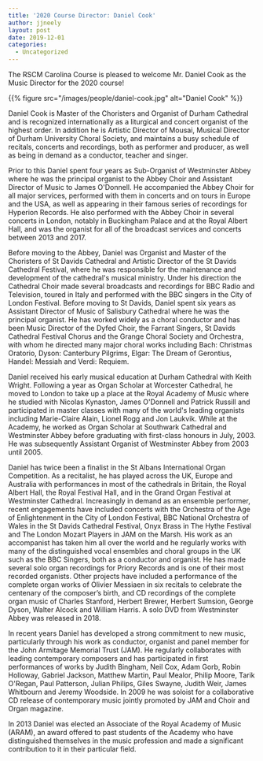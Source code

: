 ```yaml
---
title: '2020 Course Director: Daniel Cook'
author: jjneely
layout: post
date: 2019-12-01
categories:
  - Uncategorized
---
```

The RSCM Carolina Course is pleased to welcome Mr. Daniel Cook as the
Music Director for the 2020 course!

{{% figure src="/images/people/daniel-cook.jpg" alt="Daniel Cook" %}}

Daniel Cook is Master of the Choristers and Organist of Durham Cathedral and is
recognized internationally as a liturgical and concert organist of the highest
order. In addition he is Artistic Director of Mousai, Musical Director of
Durham University Choral Society, and maintains a busy schedule of recitals,
concerts and recordings, both as performer and producer, as well as being in
demand as a conductor, teacher and singer.

Prior to this Daniel spent four years as Sub-Organist of Westminster Abbey
where he was the principal organist to the Abbey Choir and Assistant Director
of Music to James O'Donnell. He accompanied the Abbey Choir for all major
services, performed with them in concerts and on tours in Europe and the USA,
as well as appearing in their famous series of recordings for Hyperion Records.
He also performed with the Abbey Choir in several concerts in London, notably
in Buckingham Palace and at the Royal Albert Hall, and was the organist for all
of the broadcast services and concerts between 2013 and 2017.

Before moving to the Abbey, Daniel was Organist and Master of the Choristers of
St Davids Cathedral and Artistic Director of the St Davids Cathedral Festival,
where he was responsible for the maintenance and development of the cathedral's
musical ministry. Under his direction the Cathedral Choir made several
broadcasts and recordings for BBC Radio and Television, toured in Italy and
performed with the BBC singers in the City of London Festival. Before moving to
St Davids, Daniel spent six years as Assistant Director of Music of Salisbury
Cathedral where he was the principal organist. He has worked widely as a choral
conductor and has been Music Director of the Dyfed Choir, the Farrant Singers,
St Davids Cathedral Festival Chorus and the Grange Choral Society and
Orchestra, with whom he directed many major choral works including Bach:
Christmas Oratorio, Dyson: Canterbury Pilgrims, Elgar: The Dream of Gerontius,
Handel: Messiah and Verdi: Requiem.

Daniel received his early musical education at Durham Cathedral with Keith
Wright. Following a year as Organ Scholar at Worcester Cathedral, he moved to
London to take up a place at the Royal Academy of Music where he studied with
Nicolas Kynaston, James O'Donnell and Patrick Russill and participated in
master classes with many of the world's leading organists including
Marie-Claire Alain, Lionel Rogg and Jon Laukvik. While at the Academy, he
worked as Organ Scholar at Southwark Cathedral and Westminster Abbey before
graduating with first-class honours in July, 2003. He was subsequently
Assistant Organist of Westminster Abbey from 2003 until 2005.

Daniel has twice been a finalist in the St Albans International Organ
Competition. As a recitalist, he has played across the UK, Europe and Australia
with performances in most of the cathedrals in Britain, the Royal Albert Hall,
the Royal Festival Hall, and in the Grand Organ Festival at Westminster
Cathedral. Increasingly in demand as an ensemble performer, recent engagements
have included concerts with the Orchestra of the Age of Enlightenment in the
City of London Festival, BBC National Orchestra of Wales in the St Davids
Cathedral Festival, Onyx Brass in The Hythe Festival and The London Mozart
Players in JAM on the Marsh. His work as an accompanist has taken him all over
the world and he regularly works with many of the distinguished vocal ensembles
and choral groups in the UK such as the BBC Singers, both as a conductor and
organist. He has made several solo organ recordings for Priory Records and is
one of their most recorded organists. Other projects have included a
performance of the complete organ works of Olivier Messiaen in six recitals to
celebrate the centenary of the composer’s birth, and CD recordings of the
complete organ music of Charles Stanford, Herbert Brewer, Herbert Sumsion,
George Dyson, Walter Alcock and William Harris. A solo DVD from Westminster
Abbey was released in 2018.

In recent years Daniel has developed a strong commitment to new music,
particularly through his work as conductor, organist and panel member for the
John Armitage Memorial Trust (JAM). He regularly collaborates with leading
contemporary composers and has participated in first performances of works by
Judith Bingham, Neil Cox, Adam Gorb, Robin Holloway, Gabriel Jackson, Matthew
Martin, Paul Mealor, Philip Moore, Tarik O'Regan, Paul Patterson, Julian
Philips, Giles Swayne, Judith Weir, James Whitbourn and Jeremy Woodside. In
2009 he was soloist for a collaborative CD release of contemporary music
jointly promoted by JAM and Choir and Organ magazine.

In 2013 Daniel was elected an Associate of the Royal Academy of Music (ARAM),
an award offered to past students of the Academy who have distinguished
themselves in the music profession and made a significant contribution to it in
their particular field.
